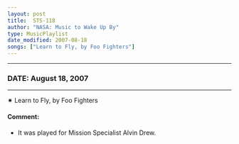 ```yaml
---
layout: post
title:  STS-118
author: "NASA: Music to Wake Up By"
type: MusicPlaylist
date_modified: 2007-08-18
songs: ["Learn to Fly, by Foo Fighters"]
---
```


----
### DATE: August 18, 2007
----
✷ Learn to Fly, by Foo Fighters

#### Comment:
* It was played for Mission Specialist Alvin Drew.



<br/>
<center>
	<a target="_blank"
	   href="https://twitter.com/intent/tweet?hashtags=Space,NASA,Playlist,NASAWakeupCalls,SpaceProgram&text={{ page.author}}, '{{ page.songs.first }}' {{ page.title }}, {{ page.date | date: '%B %d, %Y' }}. {{ site.url }}{{ page.url }}&via=nasawakeupcalls"><i class="fab fa-twitter" alt="Tweet this page" style="font-size: 1.3em;"></i></a>
	&nbsp; 	<i class="fas fa-user-astronaut" style="font-size: 1.5em;"></i> &nbsp;
    <a type="amzn" search="'Learn to Fly, by Foo Fighters'" category="popular music">
    <i class="fab fa-amazon" style="font-size: 1.3em;"></i></a>
</center>
